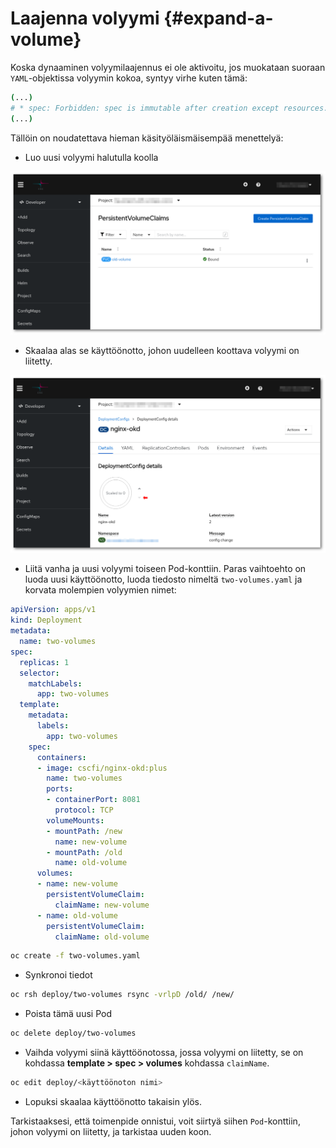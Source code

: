 # Laajenna volyymi {#expand-a-volume}

Koska dynaaminen volyymilaajennus ei ole aktivoitu, jos muokataan suoraan `YAML`-objektissa volyymin kokoa, syntyy virhe kuten tämä:

```sh
(...)
# * spec: Forbidden: spec is immutable after creation except resources.requests for bound claims
(...)
```

Tällöin on noudatettava hieman käsityöläismäisempää menettelyä:

* Luo uusi volyymi halutulla koolla

![Luo uusi volyymi](../../img/Create-new-volume.png)

* Skaalaa alas se käyttöönotto, johon uudelleen koottava volyymi on liitetty.

![Pienennä skaalaa](../../img/Scale-down.png)

* Liitä vanha ja uusi volyymi toiseen Pod-konttiin. Paras vaihtoehto on luoda uusi käyttöönotto, luoda tiedosto nimeltä `two-volumes.yaml` ja korvata molempien volyymien nimet:

```yaml
apiVersion: apps/v1
kind: Deployment
metadata:
  name: two-volumes
spec:
  replicas: 1
  selector:
    matchLabels:
      app: two-volumes
  template:
    metadata:
      labels:
        app: two-volumes
    spec:
      containers:
      - image: cscfi/nginx-okd:plus
        name: two-volumes
        ports:
        - containerPort: 8081
          protocol: TCP
        volumeMounts:
        - mountPath: /new
          name: new-volume
        - mountPath: /old
          name: old-volume
      volumes:
      - name: new-volume
        persistentVolumeClaim:
          claimName: new-volume
      - name: old-volume
        persistentVolumeClaim:
          claimName: old-volume
```

```sh
oc create -f two-volumes.yaml
```

* Synkronoi tiedot

```sh
oc rsh deploy/two-volumes rsync -vrlpD /old/ /new/
```

* Poista tämä uusi Pod

```sh
oc delete deploy/two-volumes
```

* Vaihda volyymi siinä käyttöönotossa, jossa volyymi on liitetty, se on kohdassa **template > spec > volumes** kohdassa `claimName`.

```sh
oc edit deploy/<käyttöönoton nimi>
```

* Lopuksi skaalaa käyttöönotto takaisin ylös.

Tarkistaaksesi, että toimenpide onnistui, voit siirtyä siihen `Pod`-konttiin, johon volyymi on liitetty, ja tarkistaa uuden koon.